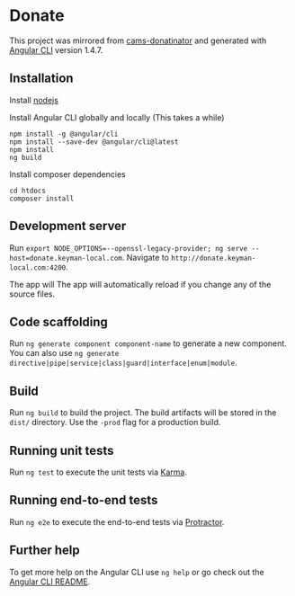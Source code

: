 # Donate

This project was mirrored from
[cams-donatinator](https://github.com/cambell-prince/cams-donatinator) and
generated with [Angular CLI](https://github.com/angular/angular-cli) version
1.4.7.

## Installation

Install [nodejs](https://nodejs.org/en/download/)

Install Angular CLI globally and locally (This takes a while)
```
npm install -g @angular/cli
npm install --save-dev @angular/cli@latest
npm install
ng build
```

Install composer dependencies
```
cd htdocs
composer install
```

## Development server

Run `export NODE_OPTIONS=--openssl-legacy-provider; ng serve --host=donate.keyman-local.com`.
Navigate to `http://donate.keyman-local.com:4200`.

The app will The app will automatically reload if you change any of the source
files.

## Code scaffolding

Run `ng generate component component-name` to generate a new component. You can
also use `ng generate directive|pipe|service|class|guard|interface|enum|module`.

## Build

Run `ng build` to build the project. The build artifacts will be stored in the
`dist/` directory. Use the `-prod` flag for a production build.

## Running unit tests

Run `ng test` to execute the unit tests via
[Karma](https://karma-runner.github.io).

## Running end-to-end tests

Run `ng e2e` to execute the end-to-end tests via
[Protractor](http://www.protractortest.org/).

## Further help

To get more help on the Angular CLI use `ng help` or go check out the
[Angular CLI README](https://github.com/angular/angular-cli/blob/master/README.md).
